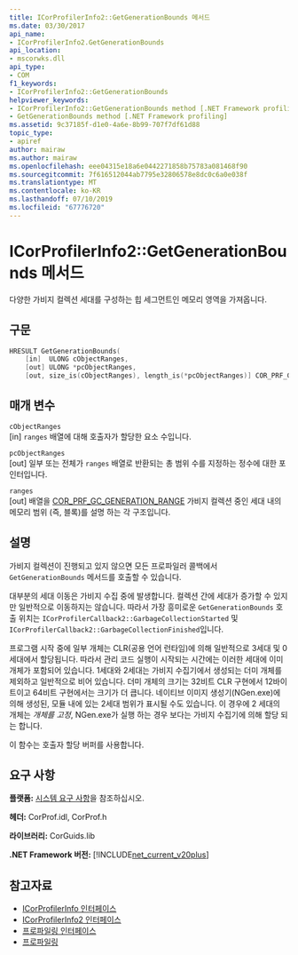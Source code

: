 ```yaml
---
title: ICorProfilerInfo2::GetGenerationBounds 메서드
ms.date: 03/30/2017
api_name:
- ICorProfilerInfo2.GetGenerationBounds
api_location:
- mscorwks.dll
api_type:
- COM
f1_keywords:
- ICorProfilerInfo2::GetGenerationBounds
helpviewer_keywords:
- ICorProfilerInfo2::GetGenerationBounds method [.NET Framework profiling]
- GetGenerationBounds method [.NET Framework profiling]
ms.assetid: 9c37185f-d1e0-4a6e-8b99-707f7df61d88
topic_type:
- apiref
author: mairaw
ms.author: mairaw
ms.openlocfilehash: eee04315e18a6e0442271858b75783a081468f90
ms.sourcegitcommit: 7f616512044ab7795e32806578e8dc0c6a0e038f
ms.translationtype: MT
ms.contentlocale: ko-KR
ms.lasthandoff: 07/10/2019
ms.locfileid: "67776720"
---
```

# <a name="icorprofilerinfo2getgenerationbounds-method"></a>ICorProfilerInfo2::GetGenerationBounds 메서드
다양한 가비지 컬렉션 세대를 구성하는 힙 세그먼트인 메모리 영역을 가져옵니다.  
  
## <a name="syntax"></a>구문  
  
```cpp  
HRESULT GetGenerationBounds(  
    [in]  ULONG cObjectRanges,  
    [out] ULONG *pcObjectRanges,  
    [out, size_is(cObjectRanges), length_is(*pcObjectRanges)] COR_PRF_GC_GENERATION_RANGE ranges[]);  
```  
  
## <a name="parameters"></a>매개 변수  
 `cObjectRanges`  
 [in] `ranges` 배열에 대해 호출자가 할당한 요소 수입니다.  
  
 `pcObjectRanges`  
 [out] 일부 또는 전체가 `ranges` 배열로 반환되는 총 범위 수를 지정하는 정수에 대한 포인터입니다.  
  
 `ranges`  
 [out] 배열을 [COR_PRF_GC_GENERATION_RANGE](../../../../docs/framework/unmanaged-api/profiling/cor-prf-gc-generation-range-structure.md) 가비지 컬렉션 중인 세대 내의 메모리 범위 (즉, 블록)를 설명 하는 각 구조입니다.  
  
## <a name="remarks"></a>설명  
 가비지 컬렉션이 진행되고 있지 않으면 모든 프로파일러 콜백에서 `GetGenerationBounds` 메서드를 호출할 수 있습니다.

 대부분의 세대 이동은 가비지 수집 중에 발생합니다. 컬렉션 간에 세대가 증가할 수 있지만 일반적으로 이동하지는 않습니다. 따라서 가장 흥미로운 `GetGenerationBounds` 호출 위치는 `ICorProfilerCallback2::GarbageCollectionStarted` 및 `ICorProfilerCallback2::GarbageCollectionFinished`입니다.  
  
 프로그램 시작 중에 일부 개체는 CLR(공용 언어 런타임)에 의해 일반적으로 3세대 및 0세대에서 할당됩니다. 따라서 관리 코드 실행이 시작되는 시간에는 이러한 세대에 이미 개체가 포함되어 있습니다. 1세대와 2세대는 가비지 수집기에서 생성되는 더미 개체를 제외하고 일반적으로 비어 있습니다. 더미 개체의 크기는 32비트 CLR 구현에서 12바이트이고 64비트 구현에서는 크기가 더 큽니다. 네이티브 이미지 생성기(NGen.exe)에 의해 생성된, 모듈 내에 있는 2세대 범위가 표시될 수도 있습니다. 이 경우에 2 세대의 개체는 *개체를 고정*, NGen.exe가 실행 하는 경우 보다는 가비지 수집기에 의해 할당 되는 합니다.  
  
 이 함수는 호출자 할당 버퍼를 사용합니다.  
  
## <a name="requirements"></a>요구 사항  
 **플랫폼:** [시스템 요구 사항](../../../../docs/framework/get-started/system-requirements.md)을 참조하십시오.  
  
 **헤더:** CorProf.idl, CorProf.h  
  
 **라이브러리:** CorGuids.lib  
  
 **.NET Framework 버전:** [!INCLUDE[net_current_v20plus](../../../../includes/net-current-v20plus-md.md)]  
  
## <a name="see-also"></a>참고자료

- [ICorProfilerInfo 인터페이스](../../../../docs/framework/unmanaged-api/profiling/icorprofilerinfo-interface.md)
- [ICorProfilerInfo2 인터페이스](../../../../docs/framework/unmanaged-api/profiling/icorprofilerinfo2-interface.md)
- [프로파일링 인터페이스](../../../../docs/framework/unmanaged-api/profiling/profiling-interfaces.md)
- [프로파일링](../../../../docs/framework/unmanaged-api/profiling/index.md)

